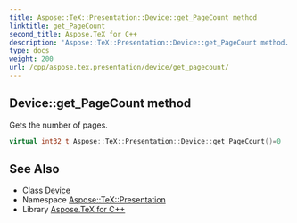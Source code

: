 ```yaml
---
title: Aspose::TeX::Presentation::Device::get_PageCount method
linktitle: get_PageCount
second_title: Aspose.TeX for C++
description: 'Aspose::TeX::Presentation::Device::get_PageCount method. Gets the number of pages in C++.'
type: docs
weight: 200
url: /cpp/aspose.tex.presentation/device/get_pagecount/
---
```

## Device::get_PageCount method


Gets the number of pages.

```cpp
virtual int32_t Aspose::TeX::Presentation::Device::get_PageCount()=0
```

## See Also

* Class [Device](../)
* Namespace [Aspose::TeX::Presentation](../../)
* Library [Aspose.TeX for C++](../../../)
